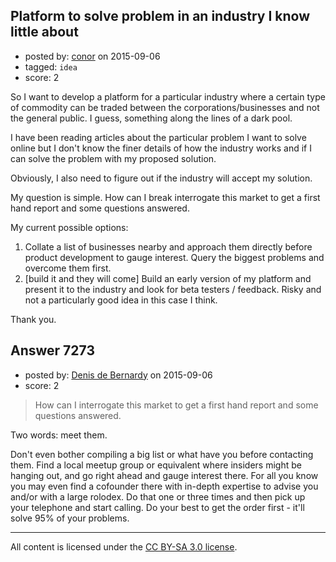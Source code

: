 ## Platform to solve problem in an industry I know little about

- posted by: [conor](https://stackexchange.com/users/79739/conor) on 2015-09-06
- tagged: `idea`
- score: 2

So I want to develop a platform for a particular industry where a certain type of commodity can be traded between the corporations/businesses and not the general public. I guess, something along the lines of a dark pool.

I have been reading articles about the particular problem I want to solve online but I don't know the finer details of how the industry works and if I can solve the problem with my proposed solution.

Obviously, I also need to figure out if the industry will accept my solution.

My question is simple. How can I break interrogate this market to get a first hand report and some questions answered.

My current possible options:

 1. Collate a list of businesses nearby and approach them directly before product development to gauge interest. Query the biggest problems and overcome them first.
 2. [build it and they will come] Build an early version of my platform and present it to the industry and look for beta testers / feedback. Risky and not a particularly good idea in this case I think.

Thank you.


## Answer 7273

- posted by: [Denis de Bernardy](https://stackexchange.com/users/182468/denis-de-bernardy) on 2015-09-06
- score: 2

> How can I interrogate this market to get a first hand report and some questions answered.

Two words: meet them.

Don't even bother compiling a big list or what have you before contacting them. Find a local meetup group or equivalent where insiders might be hanging out, and go right ahead and gauge interest there. For all you know you may even find a cofounder there with in-depth expertise to advise you and/or with a large rolodex. Do that one or three times and then pick up your telephone and start calling. Do your best to get the order first - it'll solve 95% of your problems.



---

All content is licensed under the [CC BY-SA 3.0 license](https://creativecommons.org/licenses/by-sa/3.0/).
